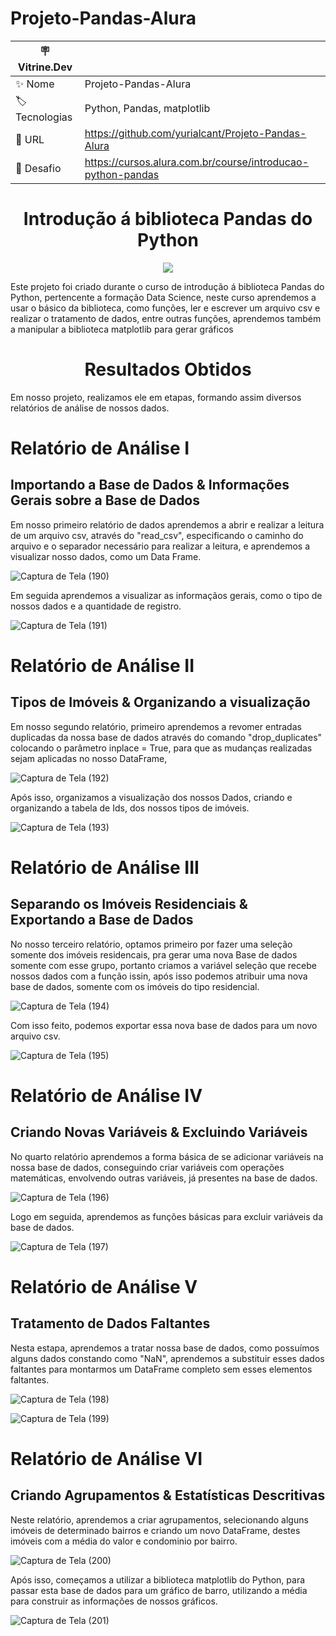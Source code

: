 # Projeto-Pandas-Alura
| 🪧 Vitrine.Dev |     |
| -------------  | --- |
| ✨ Nome        | Projeto-Pandas-Alura
| 🏷️ Tecnologias | Python, Pandas, matplotlib
| 🚀 URL         | https://github.com/yurialcant/Projeto-Pandas-Alura
| 🤿 Desafio |https://cursos.alura.com.br/course/introducao-python-pandas

<h1 align ="center"> Introdução á biblioteca Pandas do Python </h1>
<p align="center">
<img src="http://img.shields.io/static/v1?label=STATUS&message=EM%20DESENVOLVIMENTO&color=GREEN&style=for-the-badge"/>
</p>

Este projeto foi criado durante o curso de introdução á biblioteca Pandas do Python, pertencente a formação Data Science, neste curso aprendemos a usar o básico da biblioteca,
como funções, ler e escrever um arquivo csv e realizar o tratamento de dados, entre outras funções, aprendemos também a manipular a biblioteca matplotlib para gerar gráficos

<h1 align ="center"> Resultados Obtidos </h1>
Em nosso projeto, realizamos ele em etapas, formando assim diversos relatórios de análise de nossos dados.

<h1> Relatório de Análise I </h1>
<h2> Importando a Base de Dados & Informações Gerais sobre a Base de Dados</h2>
Em nosso primeiro relatório de dados aprendemos a abrir e realizar a leitura de um arquivo csv, através do "read_csv",
especificando o caminho do arquivo e o separador necessário para realizar a leitura, e aprendemos a visualizar nosso dados, como um Data Frame.

![Captura de Tela (190)](https://user-images.githubusercontent.com/102321564/194167852-79896f47-325d-4c14-a754-07e75568bdd9.png)

Em seguida aprendemos a visualizar as informaçãos gerais, como o tipo de nossos dados e a quantidade de registro.

![Captura de Tela (191)](https://user-images.githubusercontent.com/102321564/194168132-cf9504b2-a021-43fc-837f-ac8e7daeb2c6.png)

<h1> Relatório de Análise II </h1>
<h2> Tipos de Imóveis & Organizando a visualização </h2>
Em nosso segundo relatório, primeiro aprendemos a revomer entradas duplicadas da nossa base de dados através do comando "drop_duplicates" colocando o parâmetro inplace = True, para que as mudanças realizadas sejam aplicadas no nosso DataFrame,

![Captura de Tela (192)](https://user-images.githubusercontent.com/102321564/194169092-e5e0ee1e-1022-4003-aa9a-6c85d6843658.png)

Após isso, organizamos a visualização dos nossos Dados, criando e organizando a tabela de Ids, dos nossos tipos de imóveis.

![Captura de Tela (193)](https://user-images.githubusercontent.com/102321564/194169611-76ab3e5d-b6d2-4c29-9810-94efd5712982.png)

<h1> Relatório de Análise III </h1>
<h2> Separando os Imóveis Residenciais & Exportando a Base de Dados </h2>
No nosso terceiro relatório, optamos primeiro por fazer uma seleção somente dos imóveis residencais, pra gerar uma nova Base de dados somente com esse grupo, portanto criamos a variável seleção que recebe nossos dados com a função issin, após isso podemos atribuir uma nova base de dados, somente com os imóveis do tipo residencial.

![Captura de Tela (194)](https://user-images.githubusercontent.com/102321564/194170616-e6119388-c8e9-46d3-bed2-af60fc1dfb70.png)

Com isso feito, podemos exportar essa nova base de dados para um novo arquivo csv.

![Captura de Tela (195)](https://user-images.githubusercontent.com/102321564/194170881-50c8ac44-8b7c-48d8-ac14-7dc4af3036ea.png)

<h1> Relatório de Análise IV </h1>
<h2> Criando Novas Variáveis & Excluindo Variáveis </h2>
No quarto relatório aprendemos a forma básica de se adicionar variáveis na nossa base de dados, conseguindo criar variáveis com operações matemáticas, envolvendo outras variáveis, já presentes na base de dados.

![Captura de Tela (196)](https://user-images.githubusercontent.com/102321564/194171719-f4f71963-1b81-4aa3-a8f3-d1a4717ec486.png)

Logo em seguida, aprendemos as funções básicas para excluir variáveis da base de dados.

![Captura de Tela (197)](https://user-images.githubusercontent.com/102321564/194171994-158de275-99c3-43f8-8789-7fa917b139a7.png)

<h1> Relatório de Análise V </h1>
<h2> Tratamento de Dados Faltantes</h2>
Nesta estapa, aprendemos a tratar nossa base de dados, como possuímos alguns dados constando como "NaN", aprendemos a substituir esses dados faltantes para montarmos um DataFrame completo sem esses elementos faltantes.

![Captura de Tela (198)](https://user-images.githubusercontent.com/102321564/194172872-9aeea2cc-2b7b-484c-963a-e9ed725b9faa.png)

![Captura de Tela (199)](https://user-images.githubusercontent.com/102321564/194172898-afda8afb-4c3c-49d7-9394-57d0bee058cc.png)

<h1> Relatório de Análise VI </h1>
<h2> Criando Agrupamentos & Estatísticas Descritivas </h2>
Neste relatório, aprendemos a criar agrupamentos, selecionando alguns imóveis de determinado bairros e criando um novo DataFrame, destes imóveis com a média do valor e condominio por bairro.

![Captura de Tela (200)](https://user-images.githubusercontent.com/102321564/194173613-639733ba-a131-4d8a-822c-ff4deeb069b5.png)

Após isso, começamos a utilizar a biblioteca matplotlib do Python, para passar esta base de dados para um gráfico de barro, utilizando a média para construir as informações de nossos gráficos.

![Captura de Tela (201)](https://user-images.githubusercontent.com/102321564/194174221-95565804-0f38-4b7a-90ef-dd32e163d4ed.png)





